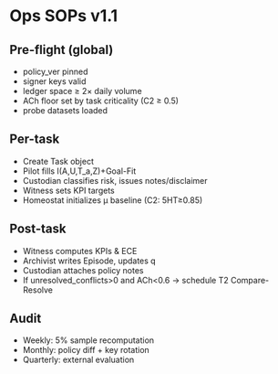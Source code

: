 # Ops SOPs v1.1

## Pre-flight (global)
- policy_ver pinned
- signer keys valid
- ledger space ≥ 2× daily volume
- ACh floor set by task criticality (C2 ≥ 0.5)
- probe datasets loaded

## Per-task
- Create Task object
- Pilot fills I(A,U,T_a,Z)+Goal-Fit
- Custodian classifies risk, issues notes/disclaimer
- Witness sets KPI targets
- Homeostat initializes μ baseline (C2: 5HT≥0.85)

## Post-task
- Witness computes KPIs & ECE
- Archivist writes Episode, updates q
- Custodian attaches policy notes
- If unresolved_conflicts>0 and ACh<0.6 → schedule T2 Compare-Resolve

## Audit
- Weekly: 5% sample recomputation
- Monthly: policy diff + key rotation
- Quarterly: external evaluation

